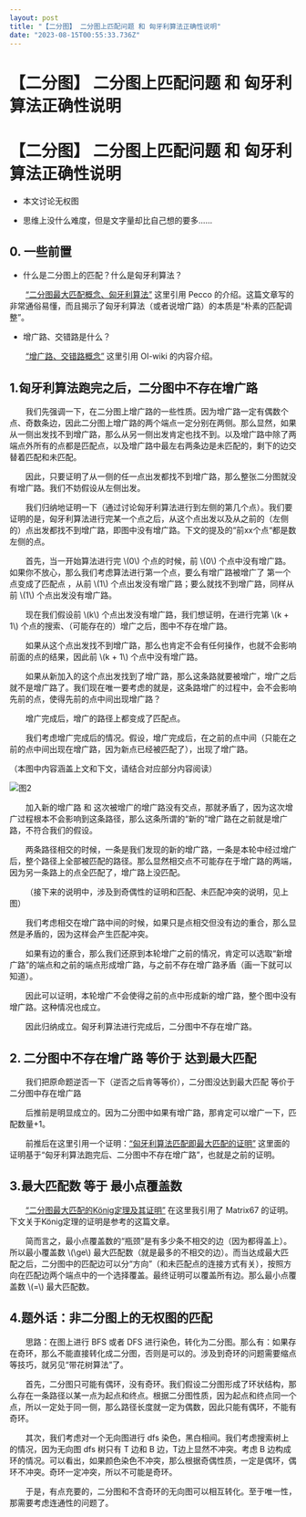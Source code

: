 ```yaml
---
layout: post
title: "【二分图】 二分图上匹配问题 和 匈牙利算法正确性说明"
date: "2023-08-15T00:55:33.736Z"
---
```

【二分图】 二分图上匹配问题 和 匈牙利算法正确性说明
===========================

【二分图】 二分图上匹配问题 和 匈牙利算法正确性说明
===========================

*   本文讨论无权图
    
*   思维上没什么难度，但是文字量却比自己想的要多……
    

0\. 一些前置
--------

*   什么是二分图上的匹配？什么是匈牙利算法？

  [“二分图最大匹配概念、匈牙利算法”](https://zhuanlan.zhihu.com/p/96229700) 这里引用 Pecco 的介绍。这篇文章写的非常通俗易懂，而且揭示了匈牙利算法（或者说增广路）的本质是“朴素的匹配调整”。

*   增广路、交错路是什么？

  [“增广路、交错路概念”](https://oi-wiki.org/graph/graph-matching/augment/) 这里引用 OI-wiki 的内容介绍。

1.匈牙利算法跑完之后，二分图中不存在增广路
----------------------

  我们先强调一下，在二分图上增广路的一些性质。因为增广路一定有偶数个点、奇数条边，因此二分图上增广路的两个端点一定分别在两侧。那么显然，如果从一侧出发找不到增广路，那么从另一侧出发肯定也找不到。以及增广路中除了两端点外所有的点都是匹配点，以及增广路中最左右两条边是未匹配的，剩下的边交替着匹配和未匹配。

  因此，只要证明了从一侧的任一点出发都找不到增广路，那么整张二分图就没有增广路。我们不妨假设从左侧出发。

  我们归纳地证明一下（通过讨论匈牙利算法进行到左侧的第几个点）。我们要证明的是，匈牙利算法进行完某一个点之后，从这个点出发以及从之前的（左侧的）点出发都找不到增广路，即图中没有增广路。下文的提及的“前xx个点“都是数左侧的点。

  首先，当一开始算法进行完 \\(0\\) 个点的时候，前 \\(0\\) 个点中没有增广路。如果你不放心，那么我们考虑算法进行第一个点，要么有增广路被增广了 第一个点变成了匹配点 ，从前 \\(1\\) 个点出发没有增广路；要么就找不到增广路，同样从前 \\(1\\) 个点出发没有增广路。

  现在我们假设前 \\(k\\) 个点出发没有增广路，我们想证明，在进行完第 \\(k + 1\\) 个点的搜索、（可能存在的）增广之后，图中不存在增广路。

  如果从这个点出发找不到增广路，那么也肯定不会有任何操作，也就不会影响前面的点的结果，因此前 \\(k + 1\\) 个点中没有增广路。

  如果从新加入的这个点出发找到了增广路，那么这条路就要被增广，增广之后就不是增广路了。我们现在唯一要考虑的就是，这条路增广的过程中，会不会影响先前的点，使得先前的点中间出现增广路？

  增广完成后，增广的路径上都变成了匹配点。

  我们考虑增广完成后的情况。假设，增广完成后，在之前的点中间（只能在之前的点中间出现在增广路，因为新点已经被匹配了），出现了增广路。

（本图中内容涵盖上文和下文，请结合对应部分内容阅读）

![图2](https://images.cnblogs.com/cnblogs_com/blogs/798280/galleries/2335124/o_230814085101_%E4%BA%8C%E5%88%86%E5%9B%BE%E5%8C%B9%E9%85%8D%E9%85%8D%E5%9B%BE2.PNG)

  加入新的增广路 和 这次被增广的增广路没有交点，那就矛盾了，因为这次增广过程根本不会影响到这条路径，那么这条所谓的“新的”增广路在之前就是增广路，不符合我们的假设。

  两条路径相交的时候，一条是我们发现的新的增广路，一条是本轮中经过增广后，整个路径上全部被匹配的路径。那么显然相交点不可能存在于增广路的两端，因为另一条路上的点全匹配了，增广路上没匹配。

  （接下来的说明中，涉及到奇偶性的证明和匹配、未匹配冲突的说明，见上图）

  我们考虑相交在增广路中间的时候，如果只是点相交但没有边的重合，那么显然是矛盾的，因为这样会产生匹配冲突。

  如果有边的重合，那么我们还原到本轮增广之前的情况，肯定可以选取“新增广路”的端点和之前的端点形成增广路，与之前不存在增广路矛盾（画一下就可以知道）。

  因此可以证明，本轮增广不会使得之前的点中形成新的增广路，整个图中没有增广路。这种情况也成立。

  因此归纳成立。匈牙利算法进行完成后，二分图中不存在增广路。

2\. 二分图中不存在增广路 等价于 达到最大匹配
-------------------------

  我们把原命题逆否一下（逆否之后肯等等价），二分图没达到最大匹配 等价于 二分图中存在增广路

  后推前是明显成立的。因为二分图中如果有增广路，那肯定可以增广一下，匹配数量+1。

  前推后在这里引用一个证明：[“匈牙利算法匹配即最大匹配的证明”](https://zhuanlan.zhihu.com/p/415027029) 这里面的证明基于“匈牙利算法跑完后、二分图中不存在增广路”，也就是之前的证明。

3.最大匹配数 等于 最小点覆盖数
-----------------

  [“二分图最大匹配的König定理及其证明”](http://www.matrix67.com/blog/archives/116) 在这里我引用了 Matrix67 的证明。下文关于König定理的证明是参考的这篇文章。

  简而言之，最小点覆盖数的“瓶颈”是有多少条不相交的边（因为都得盖上）。所以最小覆盖数 \\(\\ge\\) 最大匹配数（就是最多的不相交的边）。而当达成最大匹配之后，二分图中的匹配边可以分“方向”（和未匹配点的连接方式有关），按照方向在匹配边两个端点中的一个选择覆盖。最终证明可以覆盖所有边。那么最小点覆盖数 \\(=\\) 最大匹配数。

4.题外话：非二分图上的无权图的匹配
------------------

  思路：在图上进行 BFS 或者 DFS 进行染色，转化为二分图。那么有：如果存在奇环，那么不能直接转化成二分图，否则是可以的。涉及到奇环的问题需要缩点等技巧，就另见“带花树算法”了。

  首先，二分图只可能有偶环，没有奇环。我们假设二分图形成了环状结构，那么存在一条路径以某一点为起点和终点。根据二分图性质，因为起点和终点同一个点，所以一定处于同一侧，那么路径长度就一定为偶数，因此只能有偶环，不能有奇环。

  其次，我们考虑对一个无向图进行 dfs 染色，黑白相间。我们考虑搜索树上的情况，因为无向图 dfs 树只有 T 边和 B 边，T边上显然不冲突。考虑 B 边构成环的情况。可以看出，如果颜色染色不冲突，那么根据奇偶性质，一定是偶环，偶环不冲突。奇环一定冲突，所以不可能是奇环。

  于是，有点充要的，二分图和不含奇环的无向图可以相互转化。至于唯一性，那需要考虑连通性的问题了。